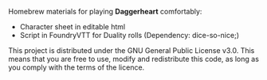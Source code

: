 Homebrew materials for playing **Daggerheart** comfortably:
- Character sheet in editable html
- Script in FoundryVTT for Duality rolls (Dependency: dice-so-nice;)

This project is distributed under the GNU General Public License v3.0. This means that you are free to use, modify and redistribute this code, as long as you comply with the terms of the licence. 